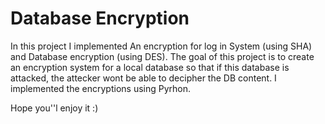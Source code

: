# Database Encryption
In this project I implemented An encryption for log in System (using SHA) and Database encryption (using DES).
The goal of this project is to create an encryption system for a local database so that if this database is attacked, the attecker wont be able to decipher the DB content.
I implemented the encryptions using Pyrhon.

Hope you''l enjoy it :)

